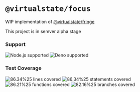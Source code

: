 # `@virtualstate/focus`

WIP implementation of [@virtualstate/fringe](https://github.com/virtualstate/x/blob/main/packages/fringe)

This project is in semver alpha stage

[//]: # (badges)

### Support

 ![Node.js supported](https://img.shields.io/badge/node-%3E%3D16.0.0-blue) ![Deno supported](https://img.shields.io/badge/deno-%3E%3D1.17.0-blue) 

### Test Coverage

 ![86.34%25 lines covered](https://img.shields.io/badge/lines-86.34%25-brightgreen) ![86.34%25 statements covered](https://img.shields.io/badge/statements-86.34%25-brightgreen) ![86.21%25 functions covered](https://img.shields.io/badge/functions-86.21%25-brightgreen) ![82.16%25 branches covered](https://img.shields.io/badge/branches-82.16%25-brightgreen)

[//]: # (badges)
